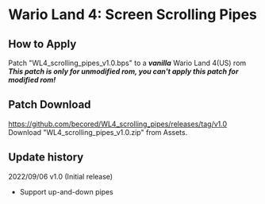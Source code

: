 # Wario Land 4: Screen Scrolling Pipes

## How to Apply
Patch "WL4_scrolling_pipes_v1.0.bps" to a ***vanilla*** Wario Land 4(US) rom  
***This patch is only for unmodified rom, you can't apply this patch for modified rom!***  
  
## Patch Download
https://github.com/becored/WL4_scrolling_pipes/releases/tag/v1.0  
Download "WL4_scrolling_pipes_v1.0.zip" from Assets.  
  
## Update history
2022/09/06 v1.0 (Initial release)
- Support up-and-down pipes
